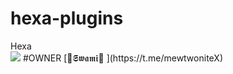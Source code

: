 # hexa-plugins

<summary> Hexa </summary>
<img src="https://telegra.ph/file/66384b6d14cad85ef163b.jpg" />
#OWNER [👑𝕾𝖜𝖆𝖒𝖎👑 ](https://t.me/mewtwoniteX)
